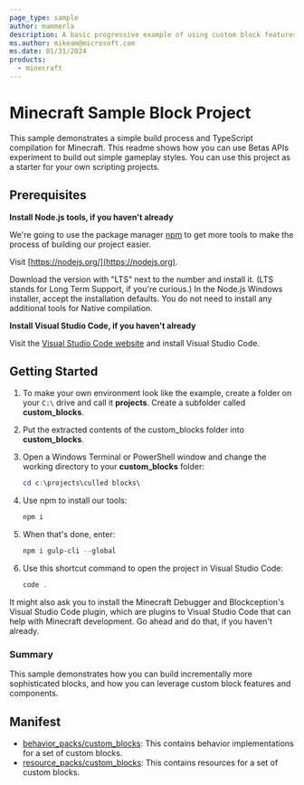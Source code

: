 ```yaml
---
page_type: sample
author: mammerla
description: A basic progressive example of using custom block features within Minecraft.
ms.author: mikeam@microsoft.com
ms.date: 01/31/2024
products:
  - minecraft
---
```


# Minecraft Sample Block Project

This sample demonstrates a simple build process and TypeScript compilation for Minecraft. This readme shows how you can use Betas APIs experiment to build out simple gameplay styles. You can use this project as a starter for your own scripting projects.

## Prerequisites

**Install Node.js tools, if you haven't already**

We're going to use the package manager [npm](https://www.npmjs.com/package/npm) to get more tools to make the process of building our project easier.

Visit [https://nodejs.org/](https://nodejs.org).

Download the version with "LTS" next to the number and install it. (LTS stands for Long Term Support, if you're curious.) In the Node.js Windows installer, accept the installation defaults. You do not need to install any additional tools for Native compilation.

**Install Visual Studio Code, if you haven't already**

Visit the [Visual Studio Code website](https://code.visualstudio.com) and install Visual Studio Code.

## Getting Started

1. To make your own environment look like the example, create a folder on your `C:\` drive and call it **projects**. Create a subfolder called **custom_blocks**.

1. Put the extracted contents of the custom_blocks folder into **custom_blocks**.

1. Open a Windows Terminal or PowerShell window and change the working directory to your **custom_blocks** folder:

   ```powershell
   cd c:\projects\culled blocks\
   ```

1. Use npm to install our tools:

   ```powershell
   npm i
   ```

1. When that's done, enter:

   ```powershell
   npm i gulp-cli --global
   ```

1. Use this shortcut command to open the project in Visual Studio Code:

   ```powershell
   code .
   ```

It might also ask you to install the Minecraft Debugger and Blockception's Visual Studio Code plugin, which are plugins to Visual Studio Code that can help with Minecraft development. Go ahead and do that, if you haven't already.

### Summary

This sample demonstrates how you can build incrementally more sophisticated blocks, and how you can leverage custom block features and components.

## Manifest

- [behavior_packs/custom_blocks](https://github.com/microsoft/minecraft-samples/blob/main/custom_blocks/behavior_packs/custom_blocks): This contains behavior implementations for a set of custom blocks.
- [resource_packs/custom_blocks](https://github.com/microsoft/minecraft-samples/blob/main/custom_blocks/resource_packs/custom_blocks): This contains resources for a set of custom blocks.

